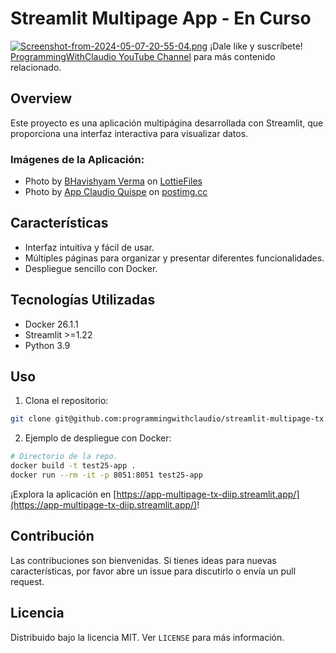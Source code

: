 # Streamlit Multipage App - En Curso

[![Screenshot-from-2024-05-07-20-55-04.png](https://i.postimg.cc/D0PYwGZm/Screenshot-from-2024-05-07-20-55-04.png)](https://postimg.cc/Wqt79h0P)
¡Dale like y suscríbete! [ProgrammingWithClaudio YouTube Channel](https://www.youtube.com/@programmingwithclaudio/videos) para más contenido relacionado.

## Overview

Este proyecto es una aplicación multipágina desarrollada con Streamlit, que proporciona una interfaz interactiva para visualizar datos.

### Imágenes de la Aplicación:
- Photo by <a href="https://lottiefiles.com/lv06s75t3bahnm4s">BHavishyam Verma</a> on <a href="https://lottiefiles.com/animations">LottieFiles</a>
- Photo by <a href="https://postimg.cc/Wqt79h0P">App Claudio Quispe</a> on <a href="https://postimages.org/">postimg.cc</a>
## Características

- Interfaz intuitiva y fácil de usar.
- Múltiples páginas para organizar y presentar diferentes funcionalidades.
- Despliegue sencillo con Docker.

## Tecnologías Utilizadas

- Docker 26.1.1
- Streamlit >=1.22
- Python 3.9

## Uso

1. Clona el repositorio:

```bash
git clone git@github.com:programmingwithclaudio/streamlit-multipage-tx.git
```

2. Ejemplo de despliegue con Docker:

```bash
# Directorio de la repo.
docker build -t test25-app .
docker run --rm -it -p 8051:8051 test25-app
```

¡Explora la aplicación en [https://app-multipage-tx-diip.streamlit.app/](https://app-multipage-tx-diip.streamlit.app/)!



## Contribución

Las contribuciones son bienvenidas. Si tienes ideas para nuevas características, por favor abre un issue para discutirlo o envía un pull request.

## Licencia

Distribuido bajo la licencia MIT. Ver `LICENSE` para más información.

